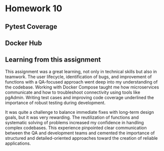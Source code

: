 # Homework 10

## Pytest Coverage

## Docker Hub

## Learning from this assignment

This assignment was a great learning, not only in technical skills but also in teamwork. The user lifecycle, identification of bugs, and improvement of functions with a QA-focused approach went deep into my understanding of the codebase. Working with Docker Compose taught me how microservices communicate and how to troubleshoot connectivity using tools like pgAdmin. Writing test cases and improving code coverage underlined the importance of robust testing during development.

It was quite a challenge to balance immediate fixes with long-term design goals, but it was very rewarding. The reutilization of functions and systematic solving of problems increased my confidence in handling complex codebases. This experience pinpointed clear communication between the QA and development teams and cemented the importance of structured and detailed-oriented approaches toward the creation of reliable applications.
